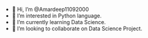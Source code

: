 - 👋 Hi, I’m @Amardeep11092000
- 👀 I’m interested in Python language.
- 🌱 I’m currently learning Data Science.
- 💞️ I’m looking to collaborate on Data Science Project.

<!---
Amardeep11092000/Amardeep11092000 is a ✨ special ✨ repository because its `README.md` (this file) appears on your GitHub profile.
You can click the Preview link to take a look at your changes.
--->
